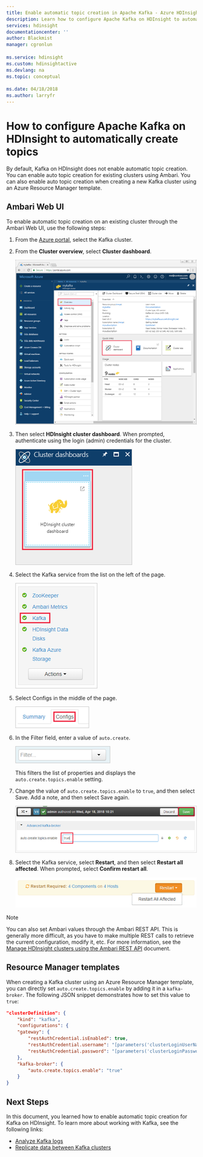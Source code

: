 ```yaml
---
title: Enable automatic topic creation in Apache Kafka - Azure HDInsight | Microsoft Docs
description: Learn how to configure Apache Kafka on HDInsight to automatically create topics. You can configure Kafka by setting auto.create.topics.enable to true through Ambari or during cluster creation through PowerShell or Resource Manager templates.
services: hdinsight
documentationcenter: ''
author: Blackmist
manager: cgronlun

ms.service: hdinsight
ms.custom: hdinsightactive
ms.devlang: na
ms.topic: conceptual

ms.date: 04/18/2018
ms.author: larryfr
---
```

# How to configure Apache Kafka on HDInsight to automatically create topics

By default, Kafka on HDInsight does not enable automatic topic creation. You can enable auto topic creation for existing clusters using Ambari. You can also enable auto topic creation when creating a new Kafka cluster using an Azure Resource Manager template.

## Ambari Web UI

To enable automatic topic creation on an existing cluster through the Ambari Web UI, use the following steps:

1. From the [Azure portal](https://portal.azure.com), select the Kafka cluster.

2. From the __Cluster overview__, select __Cluster dashboard__. 

    ![Image of the portal with cluster dashboard selected](./media/apache-kafka-auto-create-topics/kafka-cluster-overview.png)

3. Then select __HDInsight cluster dashboard__. When prompted, authenticate using the login (admin) credentials for the cluster.

    ![Image of the HDInsight cluster dashboard entry](./media/apache-kafka-auto-create-topics/hdinsight-cluster-dashboard.png)

3. Select the Kafka service from the list on the left of the page.

    ![Service list](./media/apache-kafka-auto-create-topics/service-list.png)

4. Select Configs in the middle of the page.

    ![Service config tab](./media/apache-kafka-auto-create-topics/service-config.png)

5. In the Filter field, enter a value of `auto.create`. 

    ![Image of the filter field](./media/apache-kafka-auto-create-topics/filter.png)

    This filters the list of properties and displays the `auto.create.topics.enable` setting.

6. Change the value of `auto.create.topics.enable` to `true`, and then select Save. Add a note, and then select Save again.

    ![Image of the auto.create.topics.enable entry](./media/apache-kafka-auto-create-topics/auto-create-topics-enable.png)

7. Select the Kafka service, select __Restart__, and then select __Restart all affected__. When prompted, select __Confirm restart all__.

    ![Image of restart selection](./media/apache-kafka-auto-create-topics/restart-all-affected.png)

> [!NOTE]
> You can also set Ambari values through the Ambari REST API. This is generally more difficult, as you have to make multiple REST calls to retrieve the current configuration, modify it, etc. For more information, see the [Manage HDInsight clusters using the Ambari REST API](../hdinsight-hadoop-manage-ambari-rest-api.md) document.

## Resource Manager templates

When creating a Kafka cluster using an Azure Resource Manager template, you can directly set `auto.create.topics.enable` by adding it in a `kafka-broker`. The following JSON snippet demonstrates how to set this value to `true`:

```json
"clusterDefinition": {
    "kind": "kafka",
    "configurations": {
    "gateway": {
        "restAuthCredential.isEnabled": true,
        "restAuthCredential.username": "[parameters('clusterLoginUserName')]",
        "restAuthCredential.password": "[parameters('clusterLoginPassword')]"
    },
    "kafka-broker": {
        "auto.create.topics.enable": "true"
    }
}
```

## Next Steps

In this document, you learned how to enable automatic topic creation for Kafka on HDInsight. To learn more about working with Kafka, see the following links:

* [Analyze Kafka logs](apache-kafka-log-analytics-operations-management.md)
* [Replicate data between Kafka clusters](apache-kafka-mirroring.md)